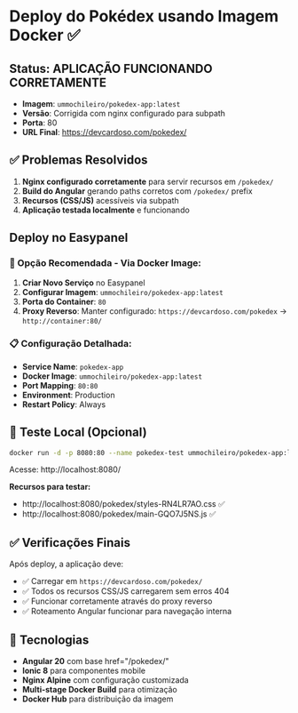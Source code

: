 # Deploy do Pokédex usando Imagem Docker ✅

## Status: APLICAÇÃO FUNCIONANDO CORRETAMENTE

- **Imagem**: `ummochileiro/pokedex-app:latest` 
- **Versão**: Corrigida com nginx configurado para subpath
- **Porta**: 80
- **URL Final**: https://devcardoso.com/pokedex/

## ✅ Problemas Resolvidos

1. **Nginx configurado corretamente** para servir recursos em `/pokedex/`
2. **Build do Angular** gerando paths corretos com `/pokedex/` prefix
3. **Recursos (CSS/JS)** acessíveis via subpath
4. **Aplicação testada localmente** e funcionando

## Deploy no Easypanel

### 🚀 Opção Recomendada - Via Docker Image:
   
1. **Criar Novo Serviço** no Easypanel
2. **Configurar Imagem**: `ummochileiro/pokedex-app:latest`
3. **Porta do Container**: `80`
4. **Proxy Reverso**: Manter configurado: `https://devcardoso.com/pokedex` → `http://container:80/`

### 📋 Configuração Detalhada:

- **Service Name**: `pokedex-app`
- **Docker Image**: `ummochileiro/pokedex-app:latest`
- **Port Mapping**: `80:80`
- **Environment**: Production
- **Restart Policy**: Always

## 🧪 Teste Local (Opcional)

```bash
docker run -d -p 8080:80 --name pokedex-test ummochileiro/pokedex-app:latest
```

Acesse: http://localhost:8080/

**Recursos para testar:**
- http://localhost:8080/pokedex/styles-RN4LR7AO.css ✅
- http://localhost:8080/pokedex/main-GQO7J5NS.js ✅

## ✅ Verificações Finais

Após deploy, a aplicação deve:
- ✅ Carregar em `https://devcardoso.com/pokedex/`
- ✅ Todos os recursos CSS/JS carregarem sem erros 404
- ✅ Funcionar corretamente através do proxy reverso
- ✅ Roteamento Angular funcionar para navegação interna

## 🔧 Tecnologias

- **Angular 20** com base href="/pokedex/"
- **Ionic 8** para componentes mobile
- **Nginx Alpine** com configuração customizada
- **Multi-stage Docker Build** para otimização
- **Docker Hub** para distribuição da imagem
